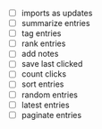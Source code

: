 - [ ] imports as updates
- [ ] summarize entries
- [ ] tag entries
- [ ] rank entries
- [ ] add notes
- [ ] save last clicked
- [ ] count clicks
- [ ] sort entries
- [ ] random entries
- [ ] latest entries
- [ ] paginate entries
